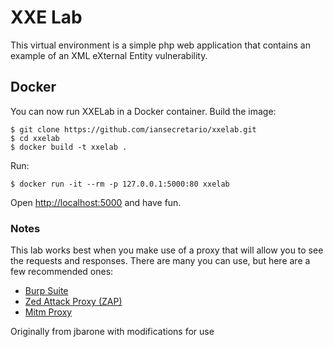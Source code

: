 # XXE Lab #

This virtual environment is a simple php web application that contains an example of an XML eXternal Entity vulnerability.


## Docker ##

You can now run XXELab in a Docker container. Build the image:

	$ git clone https://github.com/iansecretario/xxelab.git
	$ cd xxelab
	$ docker build -t xxelab .

Run:

	$ docker run -it --rm -p 127.0.0.1:5000:80 xxelab

Open [http://localhost:5000](http://localhost:5000) and have fun.

### Notes ###

This lab works best when you make use of a proxy that will allow you to see the requests and responses. There are many you can use, but here are a few recommended ones:

- [Burp Suite](https://portswigger.net/burp/)
- [Zed Attack Proxy (ZAP)](https://www.owasp.org/index.php/OWASP_Zed_Attack_Proxy_Project)
- [Mitm Proxy](https://mitmproxy.org)

Originally from jbarone with modifications for use
